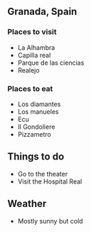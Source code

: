 ## Granada, Spain

### Places to visit
- La Alhambra
- Capilla real
- Parque de las ciencias
- Realejo

### Places to eat
- Los diamantes
- Los manueles
- Ecu
- Il Gondoliere
- Pizzametro

## Things to do
- Go to the theater
- Visit the Hospital Real

## Weather 
- Mostly sunny but cold